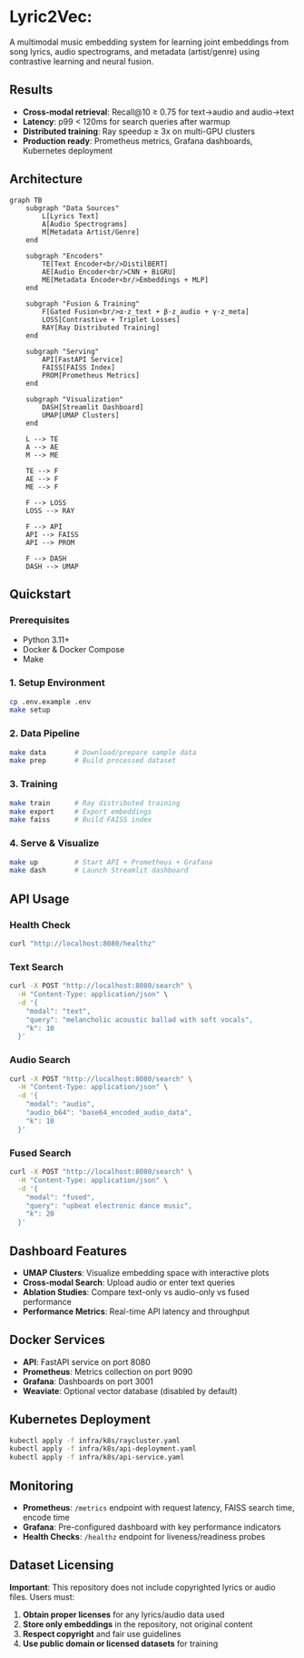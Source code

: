 # Lyric2Vec:

A multimodal music embedding system for learning joint embeddings from song lyrics, audio spectrograms, and metadata (artist/genre) using contrastive learning and neural fusion.

## Results

- **Cross-modal retrieval**: Recall@10 ≥ 0.75 for text→audio and audio→text
- **Latency**: p99 < 120ms for search queries after warmup
- **Distributed training**: Ray speedup ≥ 3x on multi-GPU clusters
- **Production ready**: Prometheus metrics, Grafana dashboards, Kubernetes deployment

## Architecture

```mermaid
graph TB
    subgraph "Data Sources"
        L[Lyrics Text]
        A[Audio Spectrograms]
        M[Metadata Artist/Genre]
    end

    subgraph "Encoders"
        TE[Text Encoder<br/>DistilBERT]
        AE[Audio Encoder<br/>CNN + BiGRU]
        ME[Metadata Encoder<br/>Embeddings + MLP]
    end

    subgraph "Fusion & Training"
        F[Gated Fusion<br/>α·z_text + β·z_audio + γ·z_meta]
        LOSS[Contrastive + Triplet Losses]
        RAY[Ray Distributed Training]
    end

    subgraph "Serving"
        API[FastAPI Service]
        FAISS[FAISS Index]
        PROM[Prometheus Metrics]
    end

    subgraph "Visualization"
        DASH[Streamlit Dashboard]
        UMAP[UMAP Clusters]
    end

    L --> TE
    A --> AE
    M --> ME

    TE --> F
    AE --> F
    ME --> F

    F --> LOSS
    LOSS --> RAY

    F --> API
    API --> FAISS
    API --> PROM

    F --> DASH
    DASH --> UMAP
```

## Quickstart

### Prerequisites

- Python 3.11+
- Docker & Docker Compose
- Make

### 1. Setup Environment

```bash
cp .env.example .env
make setup
```

### 2. Data Pipeline

```bash
make data       # Download/prepare sample data
make prep       # Build processed dataset
```

### 3. Training

```bash
make train      # Ray distributed training
make export     # Export embeddings
make faiss      # Build FAISS index
```

### 4. Serve & Visualize

```bash
make up         # Start API + Prometheus + Grafana
make dash       # Launch Streamlit dashboard
```

## API Usage

### Health Check

```bash
curl "http://localhost:8080/healthz"
```

### Text Search

```bash
curl -X POST "http://localhost:8080/search" \
  -H "Content-Type: application/json" \
  -d '{
    "modal": "text",
    "query": "melancholic acoustic ballad with soft vocals",
    "k": 10
  }'
```

### Audio Search

```bash
curl -X POST "http://localhost:8080/search" \
  -H "Content-Type: application/json" \
  -d '{
    "modal": "audio",
    "audio_b64": "base64_encoded_audio_data",
    "k": 10
  }'
```

### Fused Search

```bash
curl -X POST "http://localhost:8080/search" \
  -H "Content-Type: application/json" \
  -d '{
    "modal": "fused",
    "query": "upbeat electronic dance music",
    "k": 20
  }'
```

## Dashboard Features

- **UMAP Clusters**: Visualize embedding space with interactive plots
- **Cross-modal Search**: Upload audio or enter text queries
- **Ablation Studies**: Compare text-only vs audio-only vs fused performance
- **Performance Metrics**: Real-time API latency and throughput

## Docker Services

- **API**: FastAPI service on port 8080
- **Prometheus**: Metrics collection on port 9090
- **Grafana**: Dashboards on port 3001
- **Weaviate**: Optional vector database (disabled by default)

## Kubernetes Deployment

```bash
kubectl apply -f infra/k8s/raycluster.yaml
kubectl apply -f infra/k8s/api-deployment.yaml
kubectl apply -f infra/k8s/api-service.yaml
```

## Monitoring

- **Prometheus**: `/metrics` endpoint with request latency, FAISS search time, encode time
- **Grafana**: Pre-configured dashboard with key performance indicators
- **Health Checks**: `/healthz` endpoint for liveness/readiness probes


## Dataset Licensing

**Important**: This repository does not include copyrighted lyrics or audio files. Users must:

1. **Obtain proper licenses** for any lyrics/audio data used
2. **Store only embeddings** in the repository, not original content
3. **Respect copyright** and fair use guidelines
4. **Use public domain or licensed datasets** for training
